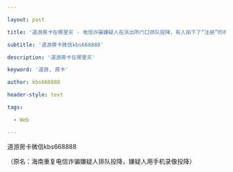 ---
layout: post
title: '道游房卡在哪里买 - 电信诈骗嫌疑人在派出所门口排队投降，有人拍下了“注册”的视频。'
subtitle: '道游房卡微信kbs668888'
description: '道游房卡在哪里买'
keyword: '道游, 房卡'
author: kbs668888
header-style: text
tags:
  - Web
---
道游房卡微信kbs668888

（原名：海南重复电信诈骗嫌疑人排队投降，嫌疑人用手机录像投降）

